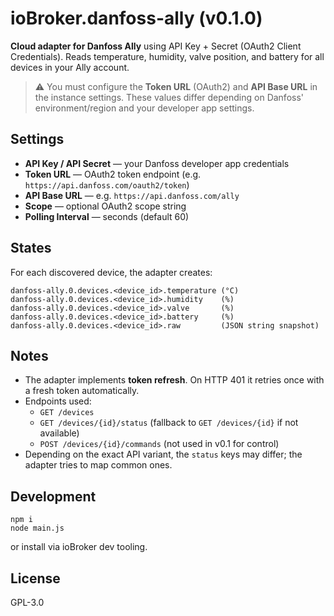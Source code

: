 # ioBroker.danfoss-ally (v0.1.0)

**Cloud adapter for Danfoss Ally** using API Key + Secret (OAuth2 Client Credentials).
Reads temperature, humidity, valve position, and battery for all devices in your Ally account.

> ⚠️ You must configure the **Token URL** (OAuth2) and **API Base URL** in the instance settings.
> These values differ depending on Danfoss' environment/region and your developer app settings.

## Settings
- **API Key / API Secret** — your Danfoss developer app credentials
- **Token URL** — OAuth2 token endpoint (e.g. `https://api.danfoss.com/oauth2/token`)
- **API Base URL** — e.g. `https://api.danfoss.com/ally`
- **Scope** — optional OAuth2 scope string
- **Polling Interval** — seconds (default 60)

## States
For each discovered device, the adapter creates:
```
danfoss-ally.0.devices.<device_id>.temperature (°C)
danfoss-ally.0.devices.<device_id>.humidity    (%)
danfoss-ally.0.devices.<device_id>.valve       (%)
danfoss-ally.0.devices.<device_id>.battery     (%)
danfoss-ally.0.devices.<device_id>.raw         (JSON string snapshot)
```

## Notes
- The adapter implements **token refresh**. On HTTP 401 it retries once with a fresh token automatically.
- Endpoints used:
  - `GET /devices`
  - `GET /devices/{id}/status` (fallback to `GET /devices/{id}` if not available)
  - `POST /devices/{id}/commands` (not used in v0.1 for control)
- Depending on the exact API variant, the `status` keys may differ; the adapter tries to map common ones.

## Development
```
npm i
node main.js
```
or install via ioBroker dev tooling.

## License
GPL-3.0